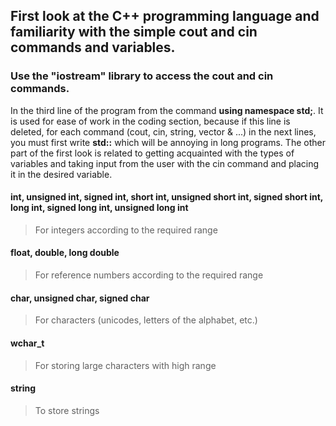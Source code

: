 ## First look at the **C++** programming language and familiarity with the simple **cout** and **cin** commands and variables.
### Use the **"iostream"** library to access the cout and cin commands.
In the third line of the program from the command **using namespace std;**. It is used for ease of work in the coding section, because if this line is deleted, for each command (cout, cin, string, vector & ...) in the next lines, you must first write **std::** which will be annoying in long programs.
The other part of the first look is related to getting acquainted with the types of variables and taking input from the user with the cin command and placing it in the desired variable.
#### **int, unsigned int, signed int, short int, unsigned short int, signed short int, long int, signed long int, unsigned long int**
> For integers according to the required range
#### **float, double, long double**
> For reference numbers according to the required range
#### **char, unsigned char, signed char**
> For characters (unicodes, letters of the alphabet, etc.)
#### **wchar_t**
> For storing large characters with high range
#### **string**
> To store strings
